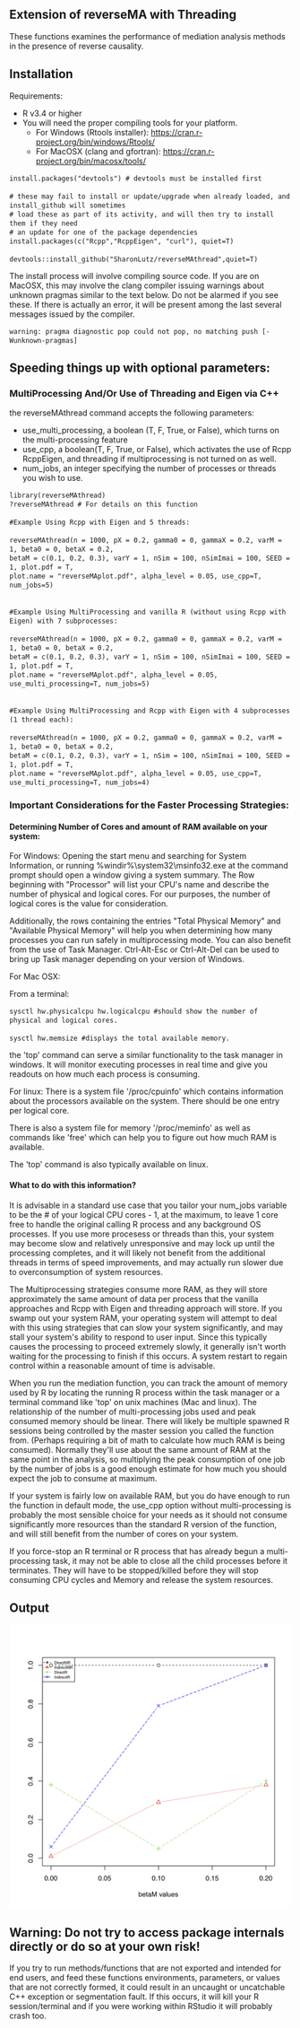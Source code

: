
## Extension of reverseMA with Threading
These functions examines the performance of mediation analysis methods in the presence of reverse causality.

## Installation
Requirements:
* R v3.4 or higher
* You will need the proper compiling tools for your platform.
  * For Windows (Rtools installer): https://cran.r-project.org/bin/windows/Rtools/
  * For MacOSX (clang and gfortran): https://cran.r-project.org/bin/macosx/tools/

```
install.packages("devtools") # devtools must be installed first

# these may fail to install or update/upgrade when already loaded, and install_github will sometimes 
# load these as part of its activity, and will then try to install them if they need 
# an update for one of the package dependencies
install.packages(c("Rcpp","RcppEigen", "curl"), quiet=T) 

devtools::install_github("SharonLutz/reverseMAthread",quiet=T)
```
The install process will involve compiling source code. If you are on MacOSX, this may involve the clang compiler issuing warnings about unknown pragmas similar to the text below. Do not be alarmed if you see these. If there is actually an error, it will be present among the last several messages issued by the compiler.
```
warning: pragma diagnostic pop could not pop, no matching push [-Wunknown-pragmas]
```


## Speeding things up with optional parameters:
### MultiProcessing And/Or Use of Threading and Eigen via C++
the reverseMAthread command accepts the following parameters:
* use_multi_processing, a boolean (T, F, True, or False), which turns on the multi-processing feature
* use_cpp, a boolean(T, F, True, or False), which activates the use of Rcpp RcppEigen, and threading if multiprocessing is not turned on as well.
* num_jobs, an integer specifying the number of processes or threads you wish to use.
```
library(reverseMAthread)
?reverseMAthread # For details on this function

#Example Using Rcpp with Eigen and 5 threads:

reverseMAthread(n = 1000, pX = 0.2, gamma0 = 0, gammaX = 0.2, varM = 1, beta0 = 0, betaX = 0.2, 
betaM = c(0.1, 0.2, 0.3), varY = 1, nSim = 100, nSimImai = 100, SEED = 1, plot.pdf = T, 
plot.name = "reverseMAplot.pdf", alpha_level = 0.05, use_cpp=T, num_jobs=5)


#Example Using MultiProcessing and vanilla R (without using Rcpp with Eigen) with 7 subprocesses:

reverseMAthread(n = 1000, pX = 0.2, gamma0 = 0, gammaX = 0.2, varM = 1, beta0 = 0, betaX = 0.2, 
betaM = c(0.1, 0.2, 0.3), varY = 1, nSim = 100, nSimImai = 100, SEED = 1, plot.pdf = T, 
plot.name = "reverseMAplot.pdf", alpha_level = 0.05, use_multi_processing=T, num_jobs=5)


#Example Using MultiProcessing and Rcpp with Eigen with 4 subprocesses (1 thread each):

reverseMAthread(n = 1000, pX = 0.2, gamma0 = 0, gammaX = 0.2, varM = 1, beta0 = 0, betaX = 0.2, 
betaM = c(0.1, 0.2, 0.3), varY = 1, nSim = 100, nSimImai = 100, SEED = 1, plot.pdf = T, 
plot.name = "reverseMAplot.pdf", alpha_level = 0.05, use_cpp=T, use_multi_processing=T, num_jobs=4)
```

### Important Considerations for the Faster Processing Strategies:

#### Determining Number of Cores and amount of RAM available on your system:
For Windows:
Opening the start menu and searching for System Information, or running %windir%\system32\msinfo32.exe at the command prompt should open a window giving a system summary. The Row beginning with "Processor" will list your CPU's name and describe the number of physical and logical cores. For our purposes, the number of logical cores is the value for consideration.

Additionally, the rows containing the entries "Total Physical Memory" and "Available Physical Memory" will help you when determining how many processes you can run safely in multiprocessing mode. You can also benefit from the use of Task Manager. Ctrl-Alt-Esc or Ctrl-Alt-Del can be used to bring up Task manager depending on your version of Windows. 

For Mac OSX:

From a terminal: 
```
sysctl hw.physicalcpu hw.logicalcpu #should show the number of physical and logical cores.

sysctl hw.memsize #displays the total available memory.
```

the 'top' command can serve a similar functionality to the task manager in windows. It will monitor executing processes in real time and give you readouts on how much each process is consuming.


For linux:
There is a system file '/proc/cpuinfo' which contains information about the processors available on the system. There should be one entry per logical core.

There is also a system file for memory '/proc/meminfo' as well as commands like 'free' which can help you to figure out how much RAM is available.

The 'top' command is also typically available on linux.

#### What to do with this information?

It is advisable in a standard use case that you tailor your num_jobs variable to be the # of your logical CPU cores - 1, at the maximum, to leave 1 core free to handle the original calling R process and any background OS processes. If you use more procesess or threads than this, your system may become slow and relatively unresponsive and may lock up until the processing completes, and it will likely not benefit from the additional threads in terms of speed improvements, and may actually run slower due to overconsumption of system resources.

The Multiprocessing strategies consume more RAM, as they will store approximately the same amount of data per process that the vanilla approaches and Rcpp with Eigen and threading approach will store. If you swamp out your system RAM, your operating system will attempt to deal with this using strategies that can slow your system significantly, and may stall your system's ability to respond to user input. Since this typically causes the processing to proceed extremely slowly, it generally isn't worth waiting for the processing to finish if this occurs. A system restart to regain control within a reasonable amount of time is advisable. 

When you run the mediation function, you can track the amount of memory used by R by locating the running R process within the task manager or a terminal command like 'top' on unix machines (Mac and linux). The relationship of the number of multi-processing jobs used and peak consumed memory should be linear. There will likely be multiple spawned R sessions being controlled by the master session you called the function from. (Perhaps requiring a bit of math to calculate how much RAM is being consumed). Normally they'll use about the same amount of RAM at the same point in the analysis, so multiplying the peak consumption of one job by the number of jobs is a good enough estimate for how much you should expect the job to consume at maximum. 

If your system is fairly low on available RAM, but you do have enough to run the function in default mode, the use_cpp option without multi-processing is probably the most sensible choice for your needs as it should not consume significantly more resources than the standard R version of the function, and will still benefit from the number of cores on your system.

If you force-stop an R terminal or R process that has already begun a multi-processing task, it may not be able to close all the child processes before it terminates. They will have to be stopped/killed before they will stop consuming CPU cycles and Memory and release the system resources.



## Output

<img src="plots/reverseMAplot.png" width="600">

## Warning: Do not try to access package internals directly or do so at your own risk!
If you try to run methods/functions that are not exported and intended for end users, and feed these functions environments, parameters, or values that are not correctly formed, it could result in an uncaught or uncatchable C++ exception or segmentation fault. If this occurs, it will kill your R session/terminal and if you were working within RStudio it will probably crash too.

